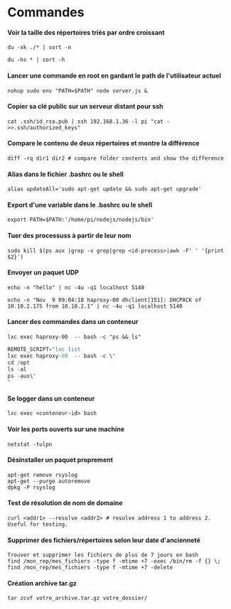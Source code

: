 # Commandes

#### Voir la taille des répertoires triés par ordre croissant
``du -xk ./* | sort -n``

``du -hs * | sort -h``
#### Lancer une commande en root en gardant le path de l'utilisateur actuel
``nohup sudo env "PATH=$PATH" node server.js &``

#### Copier sa clé public sur un serveur distant pour ssh
``cat .ssh/id_rsa.pub | ssh 192.168.1.36 -l pi "cat - >>.ssh/authorized_keys"``

#### Compare le contenu de deux répertoires et montre la différence
``diff -rq dir1 dir2 # compare folder contents and show the difference``

#### Alias dans le fichier .bashrc ou le shell
``alias updateAll='sudo apt-get update && sudo apt-get upgrade'``

#### Export d'une variable dans le .bashrc ou le shell
``export PATH=$PATH:'/home/pi/nodejs/nodejs/bin'``

#### Tuer des processuss à partir de leur nom
``sudo kill $(ps aux |grep -v grep|grep <id-process>|awk -F' ' '{print $2}')``

#### Envoyer un paquet UDP
``echo -n "hello" | nc -4u -q1 localhost 5140``

``echo -n "Nov  9 09:04:18 haproxy-00 dhclient[151]: DHCPACK of 10.10.2.175 from 10.10.2.1" | nc -4u -q1 localhost 5140``

#### Lancer des commandes dans un conteneur
``lxc exec haproxy-00  -- bash -c "ps && ls"``

```JavaScript
REMOTE_SCRIPT="lxc list
lxc exec haproxy-00  -- bash -c \"
cd /opt
ls -al
ps -aux\"
"
```

#### Se logger dans un conteneur
``lxc exec <conteneur-id> bash``

#### Voir les ports ouverts sur une machine
``netstat -tulpn``

#### Désinstaller un paquet proprement
```
apt-get remove rsyslog
apt-get --purge autoremove
dpkg -P rsyslog
```

#### Test de résolution de nom de domaine
```
curl <addr1> --resolve <addr2> # resolve address 1 to address 2. Useful for testing.
```

#### Supprimer des fichiers/répertoires selon leur date d'ancienneté
```
Trouver et supprimer les fichiers de plus de 7 jours en bash
find /mon_rep/mes_fichiers -type f -mtime +7 -exec /bin/rm -f {} \;
find /mon_rep/mes_fichiers -type f -mtime +7 -delete
```

#### Création archive tar.gz
```
tar zcvf votre_archive.tar.gz votre_dossier/
```
